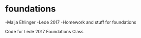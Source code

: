 # foundations

-Maija Ehlinger
-Lede 2017
-Homework and stuff for foundations
 
Code for Lede 2017 Foundations Class 
